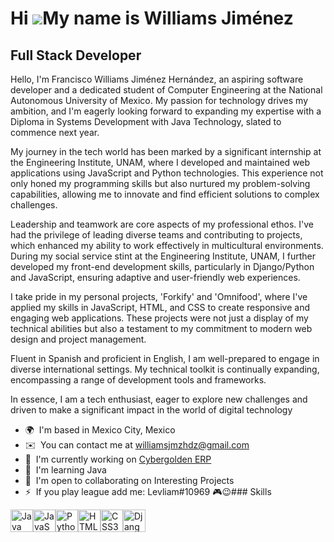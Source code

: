 Hi ![](https://user-images.githubusercontent.com/18350557/176309783-0785949b-9127-417c-8b55-ab5a4333674e.gif)My name is Williams Jiménez
========================================================================================================================================

Full Stack Developer
--------------------

Hello, I'm Francisco Williams Jiménez Hernández, an aspiring software developer and a dedicated student of Computer Engineering at the National Autonomous University of Mexico. My passion for technology drives my ambition, and I'm eagerly looking forward to expanding my expertise with a Diploma in Systems Development with Java Technology, slated to commence next year. 

My journey in the tech world has been marked by a significant internship at the Engineering Institute, UNAM, where I developed and maintained web applications using JavaScript and Python technologies. This experience not only honed my programming skills but also nurtured my problem-solving capabilities, allowing me to innovate and find efficient solutions to complex challenges. 

Leadership and teamwork are core aspects of my professional ethos. I've had the privilege of leading diverse teams and contributing to projects, which enhanced my ability to work effectively in multicultural environments. During my social service stint at the Engineering Institute, UNAM, I further developed my front-end development skills, particularly in Django/Python and JavaScript, ensuring adaptive and user-friendly web experiences. 

I take pride in my personal projects, 'Forkify' and 'Omnifood', where I've applied my skills in JavaScript, HTML, and CSS to create responsive and engaging web applications. These projects were not just a display of my technical abilities but also a testament to my commitment to modern web design and project management. 

Fluent in Spanish and proficient in English, I am well-prepared to engage in diverse international settings. My technical toolkit is continually expanding, encompassing a range of development tools and frameworks. 

In essence, I am a tech enthusiast, eager to explore new challenges and driven to make a significant impact in the world of digital technology

*   🌍  I'm based in Mexico City, Mexico
*   ✉️  You can contact me at [williamsjmzhdz@gmail.com](mailto:williamsjmzhdz@gmail.com)
*   🚀  I'm currently working on [Cybergolden ERP](http://cybergolden-env-1.eba-ddjdy69g.us-east-2.elasticbeanstalk.com/)
*   🧠  I'm learning Java
*   🤝  I'm open to collaborating on Interesting Projects
*   ⚡  If you play league add me: Levliam#10969 🎮😉### Skills 
<p align="left">
<a href="https://www.oracle.com/java/" target="_blank" rel="noreferrer"><img src="https://raw.githubusercontent.com/danielcranney/readme-generator/main/public/icons/skills/java-colored.svg" width="36" height="36" alt="Java" /></a><a href="https://developer.mozilla.org/en-US/docs/Web/JavaScript" target="_blank" rel="noreferrer"><img src="https://raw.githubusercontent.com/danielcranney/readme-generator/main/public/icons/skills/javascript-colored.svg" width="36" height="36" alt="JavaScript" /></a><a href="https://www.python.org/" target="_blank" rel="noreferrer"><img src="https://raw.githubusercontent.com/danielcranney/readme-generator/main/public/icons/skills/python-colored.svg" width="36" height="36" alt="Python" /></a><a href="https://developer.mozilla.org/en-US/docs/Glossary/HTML5" target="_blank" rel="noreferrer"><img src="https://raw.githubusercontent.com/danielcranney/readme-generator/main/public/icons/skills/html5-colored.svg" width="36" height="36" alt="HTML5" /></a><a href="https://www.w3.org/TR/CSS/#css" target="_blank" rel="noreferrer"><img src="https://raw.githubusercontent.com/danielcranney/readme-generator/main/public/icons/skills/css3-colored.svg" width="36" height="36" alt="CSS3" /></a><a href="https://www.djangoproject.com/" target="_blank" rel="noreferrer"><img src="https://raw.githubusercontent.com/danielcranney/readme-generator/main/public/icons/skills/django-colored.svg" width="36" height="36" alt="Django" /></a>
                    </p>
                    
